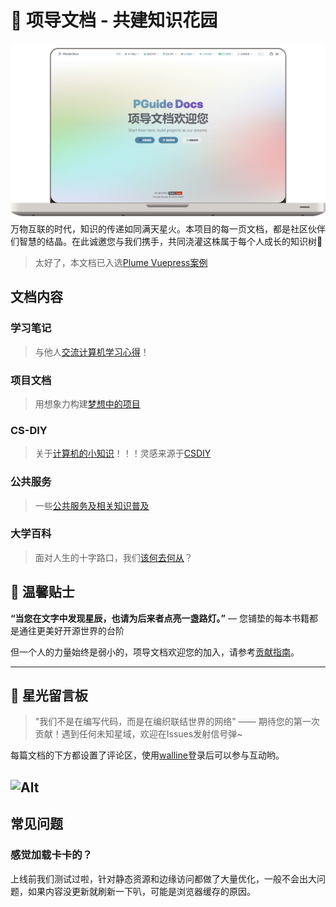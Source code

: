 # 🌱 项导文档 - 共建知识花园

![pguide-doc.png](docs/.vuepress/public/src/pguide-doc.png)
万物互联的时代，知识的传递如同满天星火。本项目的每一页文档，都是社区伙伴们智慧的结晶。在此诚邀您与我们携手，共同浇灌这株属于每个人成长的知识树👫

> 太好了，本文档已入选[Plume Vuepress案例](https://theme-plume.vuejs.press/demos/#%E6%96%87%E6%A1%A3)

## 文档内容

### 学习笔记

> 与他人[交流计算机学习心得](https://docs.pguide.studio/learning-notes/)！

### 项目文档

> 用想象力构建[梦想中的项目](https://docs.pguide.studio/project-docs/)

### CS-DIY

> 关于[计算机的小知识](https://docs.pguide.studio/cs-diy/)！！！灵感来源于[CSDIY](https://csdiy.wiki/)

### 公共服务

> 一些[公共服务及相关知识普及](https://docs.pguide.studio/public-service/)

### 大学百科

> 面对人生的十字路口，我们[该何去何从](https://docs.pguide.studio/campus-wiki/apply-student-email/)？

## 🌟 温馨贴士
**“当您在文字中发现星辰，也请为后来者点亮一盏路灯。”** — 您铺垫的每本书籍都是通往更美好开源世界的台阶

但一个人的力量始终是弱小的，项导文档欢迎您的加入，请参考[贡献指南](https://docs.pguide.studio/contribute/)。

---

## 🌈 星光留言板
> "我们不是在编写代码，而是在编织联结世界的网络" —— 期待您的第一次贡献！遇到任何未知星域，欢迎在Issues发射信号弹~

每篇文档的下方都设置了评论区，使用[walline](https://comment.pguide.studio/ui)登录后可以参与互动哟。

![Alt](https://repobeats.axiom.co/api/embed/277806b39e1a868ff6f2a389a82b2041932a4bc0.svg "Repobeats analytics image")
--- 

## 常见问题

### 感觉加载卡卡的？

上线前我们测试过啦，针对静态资源和边缘访问都做了大量优化，一般不会出大问题，如果内容没更新就刷新一下叭，可能是浏览器缓存的原因。
